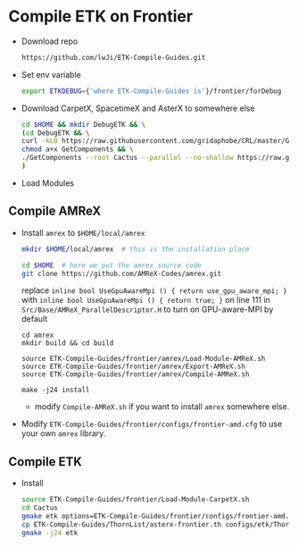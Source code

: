 # Compile ETK on Frontier

* Download repo

    ```bash
    https://github.com/lwJi/ETK-Compile-Guides.git
    ```

* Set env variable

    ```bash
    export ETKDEBUG={'where ETK-Compile-Guides is'}/frontier/forDebug
    ```

* Download CarpetX, SpacetimeX and AsterX to somewhere else

    ```bash
    cd $HOME && mkdir DebugETK && \
    (cd DebugETK && \
    curl -kLO https://raw.githubusercontent.com/gridaphobe/CRL/master/GetComponents && \
    chmod a+x GetComponents && \
    ./GetComponents --root Cactus --parallel --no-shallow https://raw.githubusercontent.com/lwJi/ETK-Compile-Guides/main/ThornList/asterx-frontier.th && \
    )
    ```

* Load Modules

## Compile AMReX

* Install `amrex` to `$HOME/local/amrex`

    ```bash
    mkdir $HOME/local/amrex  # this is the installation place

    cd $HOME  # here we put the amrex source code
    git clone https://github.com/AMReX-Codes/amrex.git
    ```
    replace `inline bool UseGpuAwareMpi () { return use_gpu_aware_mpi; }`
    with `inline bool UseGpuAwareMpi () { return true; }`
    on line 111 in `Src/Base/AMReX_ParallelDescriptor.H` to turn on GPU-aware-MPI by default

    ```
    cd amrex
    mkdir build && cd build
    
    source ETK-Compile-Guides/frontier/amrex/Load-Module-AMReX.sh
    source ETK-Compile-Guides/frontier/amrex/Export-AMReX.sh
    source ETK-Compile-Guides/frontier/amrex/Compile-AMReX.sh
    
    make -j24 install
    ```

    - modify `Compile-AMReX.sh` if you want to install `amrex` somewhere else.

* Modify `ETK-Compile-Guides/frontier/configs/frontier-amd.cfg` to use your own `amrex` library.


## Compile ETK

* Install

    ```bash
    source ETK-Compile-Guides/frontier/Load-Module-CarpetX.sh
    cd Cactus
    gmake etk options=ETK-Compile-Guides/frontier/configs/frontier-amd.cfg
    cp ETK-Compile-Guides/ThornList/asterx-frontier.th configs/etk/ThornList
    gmake -j24 etk
    ```

